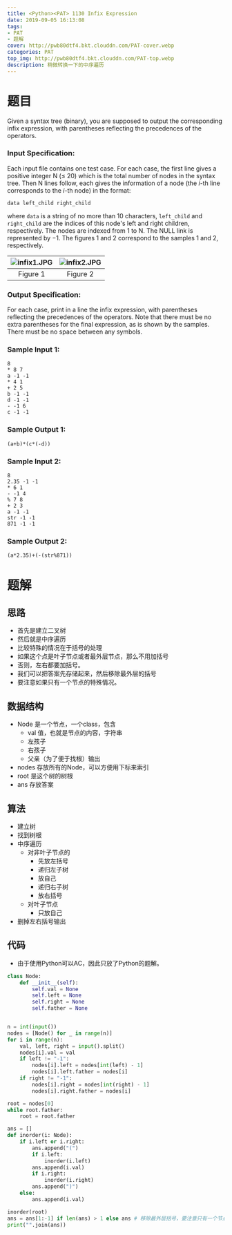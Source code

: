 ```yaml
---
title: <Python><PAT> 1130 Infix Expression
date: 2019-09-05 16:13:08
tags:
- PAT
- 题解
cover: http://pwb80dtf4.bkt.clouddn.com/PAT-cover.webp
categories: PAT
top_img: http://pwb80dtf4.bkt.clouddn.com/PAT-top.webp
description: 稍微转换一下的中序遍历
---
```


# 题目

Given a syntax tree (binary), you are supposed to output the corresponding infix expression, with parentheses reflecting the precedences of the operators.

### Input Specification:

Each input file contains one test case. For each case, the first line gives a positive integer N (≤ 20) which is the total number of nodes in the syntax tree. Then N lines follow, each gives the information of a node (the *i*-th line corresponds to the *i*-th node) in the format:

```
data left_child right_child
```

where `data` is a string of no more than 10 characters, `left_child` and `right_child` are the indices of this node's left and right children, respectively. The nodes are indexed from 1 to N. The NULL link is represented by −1. The figures 1 and 2 correspond to the samples 1 and 2, respectively.

| ![infix1.JPG](https://images.ptausercontent.com/4d1c4a98-33cc-45ff-820f-c548845681ba.JPG) | ![infix2.JPG](https://images.ptausercontent.com/b5a3c36e-91ad-494a-8853-b46e1e8b60cc.JPG) |
| :----------------------------------------------------------: | :----------------------------------------------------------: |
|                           Figure 1                           |                           Figure 2                           |

### Output Specification:

For each case, print in a line the infix expression, with parentheses reflecting the precedences of the operators. Note that there must be no extra parentheses for the final expression, as is shown by the samples. There must be no space between any symbols.

### Sample Input 1:

```in
8
* 8 7
a -1 -1
* 4 1
+ 2 5
b -1 -1
d -1 -1
- -1 6
c -1 -1
```

### Sample Output 1:

```out
(a+b)*(c*(-d))
```

### Sample Input 2:

```in
8
2.35 -1 -1
* 6 1
- -1 4
% 7 8
+ 2 3
a -1 -1
str -1 -1
871 -1 -1
```

### Sample Output 2:

```out
(a*2.35)+(-(str%871))
```

# 题解

## 思路

+ 首先是建立二叉树
+ 然后就是中序遍历
+ 比较特殊的情况在于括号的处理
+ 如果这个点是叶子节点或者最外层节点，那么不用加括号
+ 否则，左右都要加括号。
+ 我们可以把答案先存储起来，然后移除最外层的括号
+ 要注意如果只有一个节点的特殊情况。

## 数据结构

+ Node 是一个节点，一个class，包含
  + val 值，也就是节点的内容，字符串
  + 左孩子
  + 右孩子
  + 父亲（为了便于找根）输出
+ nodes 存放所有的Node，可以方便用下标来索引
+ root 是这个树的树根
+ ans 存放答案

## 算法

+ 建立树
+ 找到树根
+ 中序遍历
  + 对非叶子节点的
    + 先放左括号
    + 递归左子树
    + 放自己
    + 递归右子树
    + 放右括号
  + 对叶子节点
    + 只放自己
+ 删掉左右括号输出

## 代码

+ 由于使用Python可以AC，因此只放了Python的题解。

```python
class Node:
    def __init__(self):
        self.val = None
        self.left = None
        self.right = None
        self.father = None


n = int(input())
nodes = [Node() for _ in range(n)]
for i in range(n):
    val, left, right = input().split()
    nodes[i].val = val
    if left != "-1":
        nodes[i].left = nodes[int(left) - 1]
        nodes[i].left.father = nodes[i]
    if right != "-1":
        nodes[i].right = nodes[int(right) - 1]
        nodes[i].right.father = nodes[i]

root = nodes[0]
while root.father:
    root = root.father

ans = []
def inorder(i: Node):
    if i.left or i.right:
        ans.append("(")
        if i.left:
            inorder(i.left)
        ans.append(i.val)
        if i.right:
            inorder(i.right)
        ans.append(")")
    else:
        ans.append(i.val)

inorder(root)
ans = ans[1:-1] if len(ans) > 1 else ans # 移除最外层括号，要注意只有一个节点的特殊情况。
print("".join(ans))
```

